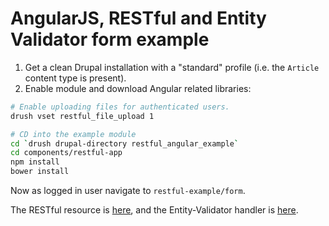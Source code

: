 # AngularJS, RESTful and Entity Validator form example

1. Get a clean Drupal installation with a "standard" profile (i.e. the ``Article``
content type is present).
2. Enable module and download Angular related libraries:

```bash
# Enable uploading files for authenticated users.
drush vset restful_file_upload 1

# CD into the example module
cd `drush drupal-directory restful_angular_example`
cd components/restful-app
npm install
bower install
```

Now as logged in user navigate to ``restful-example/form``.

The RESTful resource is [here](https://github.com/Gizra/restful/blob/7.x-1.x/modules/restful_example/plugins/restful/node/articles/1.5/articles__1_5.inc), and the Entity-Validator handler is [here](https://github.com/Gizra/entity_validator/blob/7.x-1.x/modules/entity_validator_example/plugins/validator/node/article/EntityValidatorExampleArticleValidator.class.php).
